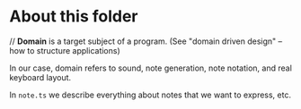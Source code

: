 # About this folder

// **Domain** is a target subject of a program. (See "domain driven design" – how to structure applications)

In our case, domain refers to sound, note generation, note notation, and real keyboard layout.

In `note.ts` we describe everything about notes that we want to express, etc.
